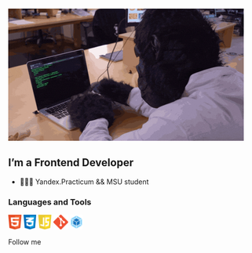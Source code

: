 [![Header](./src/monkey.gif)](https://t.me/destren1)

## I’m a Frontend Developer

- 👨🏻‍🎓 Yandex.Practicum && MSU student

### Languages and Tools
<a  href="https://html.com" target="_blank"><img src="./src/html5_icon.png" alt="HTML5" height = 30></a>
<a  href="https://www.w3.org/Style/CSS/Overview.en.html" target="_blank"><img src="./src/css3_icon.png" alt="CSS3" height = 30></a>
<a  href="https://www.javascript.com" target="_blank"><img src="./src/js_icon.png" alt="JavaScript" height = 30></a>
<a  href="https://git-scm.com" target="_blank"><img src="./src/git_icon.png" alt="git" height = 30></a>
<a  href="https://webpack.js.org" target="_blank"><img src="./src/webpack_icon.png" alt="webpack" height = 30></a>

Follow me
